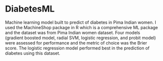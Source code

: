 # DiabetesML
Machine learning model built to predict of diabetes in Pima Indian women. 
I used the MachineShop package in R which is a comprehensive ML package and the dataset was from Pima Indian women dataset. Four models (gradient boosted model, radial SVM, logistic regression, and probit model) were assessed for performance and the metric of choice was the Brier score. The logistic regression model performed best in the prediction of diabetes using this dataset.   
